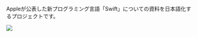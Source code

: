 Appleが公表した新プログラミング言語「Swift」についての資料を日本語化するプロジェクトです。


<img src="http://gyazo.com/691368dbb1ec83e8db3fc7c33d67ac08.png">

